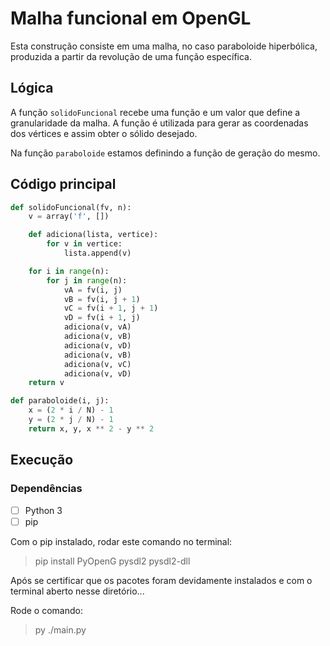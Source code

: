 # Malha funcional em OpenGL

Esta construção consiste em uma malha, no caso paraboloide hiperbólica,
produzida a partir da revolução de uma função específica.

## Lógica
A função `solidoFuncional` recebe uma função e um valor que define a granularidade da malha.
A função é utilizada para gerar as coordenadas dos vértices e assim obter o sólido desejado.

Na função `paraboloide` estamos definindo a função de geração do mesmo.

## Código principal

```python
def solidoFuncional(fv, n):
    v = array('f', [])

    def adiciona(lista, vertice):
        for v in vertice:
            lista.append(v)

    for i in range(n):
        for j in range(n):
            vA = fv(i, j)
            vB = fv(i, j + 1)
            vC = fv(i + 1, j + 1)
            vD = fv(i + 1, j)
            adiciona(v, vA)
            adiciona(v, vB)
            adiciona(v, vD)
            adiciona(v, vB)
            adiciona(v, vC)
            adiciona(v, vD)
    return v

def paraboloide(i, j):
    x = (2 * i / N) - 1
    y = (2 * j / N) - 1
    return x, y, x ** 2 - y ** 2
```


## Execução

### Dependências
- [ ] Python 3
- [ ] pip

Com o pip instalado, rodar este comando no terminal:
> pip install PyOpenG pysdl2 pysdl2-dll

Após se certificar que os pacotes foram devidamente instalados e com o terminal aberto nesse diretório...

Rode o comando:
> py ./main.py

